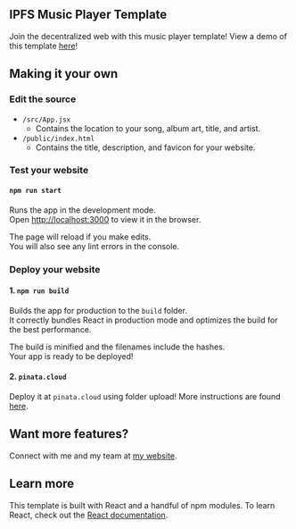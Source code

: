 ## IPFS Music Player Template

Join the decentralized web with this music player template!
View a demo of this template [here](https://gateway.pinata.cloud/ipfs/QmV1zgG2ZCXU7pTgFfGRde8CJnYx4mfNpPRC6zTTMjPA1K/)!

## Making it your own
### Edit the source
* `/src/App.jsx` 
    * Contains the location to your song, album art, title, and artist.
* `/public/index.html`
    * Contains the title, description, and favicon for your website.

### Test your website

#### `npm run start`
Runs the app in the development mode.<br />
Open [http://localhost:3000](http://localhost:3000) to view it in the browser.

The page will reload if you make edits.<br />
You will also see any lint errors in the console.

### Deploy your website

#### 1. `npm run build`

Builds the app for production to the `build` folder.<br />
It correctly bundles React in production mode and optimizes the build for the best performance.

The build is minified and the filenames include the hashes.<br />
Your app is ready to be deployed!

#### 2. `pinata.cloud`

Deploy it at `pinata.cloud` using folder upload! More instructions are found [here](https://medium.com/pinata/how-to-easily-host-a-website-on-ipfs-9d842b5d6a01).


## Want more features?

Connect with me and my team at [my website](https://caseyjkey.com/).

## Learn more

This template is built with React and a handful of npm modules. To learn React, check out the [React documentation](https://reactjs.org/).

